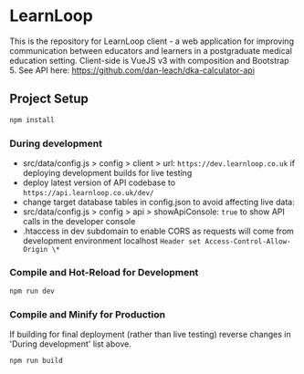 # LearnLoop

This is the repository for LearnLoop client - a web application for improving communication between educators and learners in a postgraduate medical education setting.
Client-side is VueJS v3 with composition and Bootstrap 5.
See API here: https://github.com/dan-leach/dka-calculator-api

## Project Setup

```sh
npm install
```

### During development

- src/data/config.js > config > client > url: `https://dev.learnloop.co.uk` if deploying development builds for live testing
- deploy latest version of API codebase to `https://api.learnloop.co.uk/dev/`
- change target database tables in config.json to avoid affecting live data:
- src/data/config.js > config > api > showApiConsole: `true` to show API calls in the developer console
- .htaccess in dev subdomain to enable CORS as requests will come from development environment localhost `Header set Access-Control-Allow-Origin \*`

### Compile and Hot-Reload for Development

```sh
npm run dev
```

### Compile and Minify for Production

If building for final deployment (rather than live testing) reverse changes in 'During development' list above.

```sh
npm run build
```
